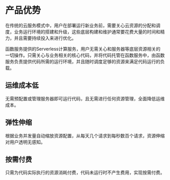 # 产品优势

在传统的云服务模式中，用户在部署运行新业务前，需要关心云资源的分配和调度，业务运行环境的搭建和升级，这些底层构建和维护通常要花费大量的时间和精力，并且需要持续投入来进行优化。

函数服务提供的Serverless计算服务，用户无需关心和服务器等底层资源相关的一切操作。只需关心与业务相关的核心代码，并将代码托管在函数服务中，由函数服务负责提供代码所需的运行环境，并且随时调度足够的资源来满足代码运行的负载。

## 运维成本低

无需预配置或管理服务器即可运行代码，且无需进行任何资源管理，全面降低运维成本。

## 弹性伸缩

根据业务并发量自动缩放资源配置，从每天几个请求到每秒数百个请求，资源伸缩对用户透明无感知。 

## 按需付费

只需为代码实际执行的资源消耗付费，代码未运行时不产生费用，实现按需付费。

